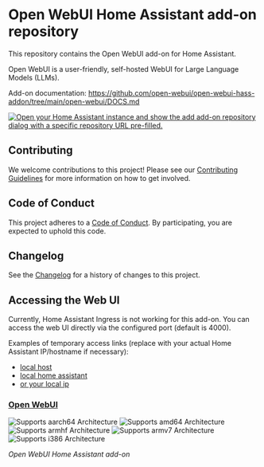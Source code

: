 # Open WebUI Home Assistant add-on repository

This repository contains the Open WebUI add-on for Home Assistant.

Open WebUI is a user-friendly, self-hosted WebUI for Large Language Models (LLMs).

Add-on documentation: <https://github.com/open-webui/open-webui-hass-addon/tree/main/open-webui/DOCS.md>

[![Open your Home Assistant instance and show the add add-on repository dialog with a specific repository URL pre-filled.](https://my.home-assistant.io/badges/supervisor_add_addon_repository.svg)](https://my.home-assistant.io/redirect/supervisor_add_addon_repository/?repository_url=https%3A%2F%2Fgithub.com%2Fopen-webui%2Fopen-webui-hass-addon)

## Contributing

We welcome contributions to this project! Please see our [Contributing Guidelines](../CONTRIBUTING.md) for more information on how to get involved.

## Code of Conduct

This project adheres to a [Code of Conduct](../CODE_OF_CONDUCT.md). By participating, you are expected to uphold this code.

## Changelog

See the [Changelog](../CHANGELOG.md) for a history of changes to this project.


## Accessing the Web UI

Currently, Home Assistant Ingress is not working for this add-on. You can access the web UI directly via the configured port (default is 4000).

Examples of temporary access links (replace with your actual Home Assistant IP/hostname if necessary):

-   [local host](http://localhost:3000)
-   [local home assistant](http://localhost:3000)
-   [or your local ip](http://192.168.0.26:3000)


### [Open WebUI](./open-webui)

![Supports aarch64 Architecture][aarch64-shield]
![Supports amd64 Architecture][amd64-shield]
![Supports armhf Architecture][armhf-shield]
![Supports armv7 Architecture][armv7-shield]
![Supports i386 Architecture][i386-shield]

_Open WebUI Home Assistant add-on_

[aarch64-shield]: https://img.shields.io/badge/aarch64-yes-green.svg
[amd64-shield]: https://img.shields.io/badge/amd64-yes-green.svg
[armhf-shield]: https://img.shields.io/badge/armhf-yes-green.svg 
[armv7-shield]: https://img.shields.io/badge/armv7-yes-green.svg
[i386-shield]: https://img.shields.io/badge/i386-yes-green.svg
